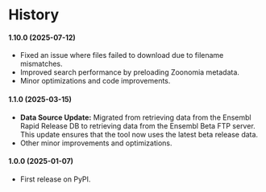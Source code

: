 # History

#### 1.10.0 (2025-07-12)
- Fixed an issue where files failed to download due to filename mismatches.
- Improved search performance by preloading Zoonomia metadata.
- Minor optimizations and code improvements.

#### 1.1.0 (2025-03-15)
- **Data Source Update:** Migrated from retrieving data from the Ensembl Rapid Release DB to retrieving data from the Ensembl Beta FTP server. This update ensures that the tool now uses the latest beta release data.
- Other minor improvements and optimizations.

#### 1.0.0 (2025-01-07)
- First release on PyPI.
